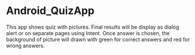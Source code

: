 # Android_QuizApp
This app shows quiz with pictures. Final results will be display as dialog alert or on separate pages using Intent. Once answer is chosen, the background of picture will drawn
with green for correct answers and red for wrong answers.



